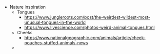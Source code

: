 - Nature inspiration
    - Tongues
        - https://www.jungleroots.com/post/the-weirdest-wildest-most-unusual-tongues-in-the-world
        - https://www.livescience.com/photos-weird-animal-tongues.html
    - Cheeks
        - https://www.nationalgeographic.com/animals/article/cheek-pouches-stuffed-animals-news
    - 
